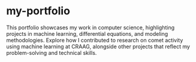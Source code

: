 # my-portfolio
This portfolio showcases my work in computer science, highlighting projects in machine learning, differential equations, and modeling methodologies. Explore how I contributed to research on comet activity using machine learning at CRAAG, alongside other projects that reflect my problem-solving and technical skills.

